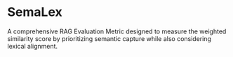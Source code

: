 # SemaLex
A comprehensive RAG Evaluation Metric designed to measure the weighted similarity score by prioritizing semantic capture while also considering lexical alignment.
